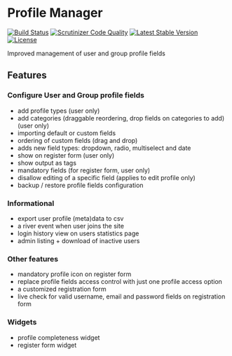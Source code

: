 # Profile Manager

[![Build Status](https://scrutinizer-ci.com/g/ColdTrick/profile_manager/badges/build.png?b=master)](https://scrutinizer-ci.com/g/ColdTrick/profile_manager/build-status/master)
[![Scrutinizer Code Quality](https://scrutinizer-ci.com/g/ColdTrick/profile_manager/badges/quality-score.png?b=master)](https://scrutinizer-ci.com/g/ColdTrick/profile_manager/?branch=master)
[![Latest Stable Version](https://poser.pugx.org/coldtrick/profile_manager/v/stable.svg)](https://packagist.org/packages/coldtrick/profile_manager)
[![License](https://poser.pugx.org/coldtrick/profile_manager/license.svg)](https://packagist.org/packages/coldtrick/profile_manager)

Improved management of user and group profile fields

## Features

### Configure User and Group profile fields

- add profile types (user only)
- add categories (draggable reordering, drop fields on categories to add) (user only)
- importing default or custom fields
- ordering of custom fields (drag and drop)
- adds new field types: dropdown, radio, multiselect and date
- show on register form (user only)
- show output as tags
- mandatory fields (for register form, user only)
- disallow editing of a specific field (applies to edit profile only)
- backup / restore profile fields configuration

### Informational

- export user profile (meta)data to csv
- a river event when user joins the site
- login history view on users statistics page
- admin listing + download of inactive users

### Other features

- mandatory profile icon on register form
- replace profile fields access control with just one profile access option
- a customized registration form
- live check for valid username, email and password fields on registration form

### Widgets

- profile completeness widget
- register form widget
